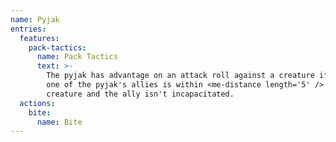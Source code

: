 ```yaml
---
name: Pyjak
entries:
  features:
    pack-tactics:
      name: Pack Tactics
      text: >-
        The pyjak has advantage on an attack roll against a creature if at least
        one of the pyjak's allies is within <me-distance length='5' /> of the
        creature and the ally isn't incapacitated.
  actions:
    bite:
      name: Bite
---
```

